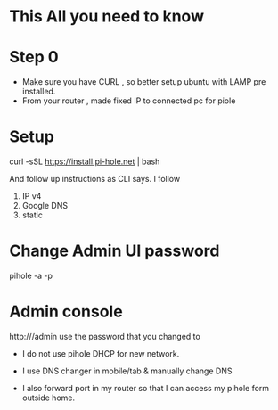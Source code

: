 
# This All you need to know 

# Step 0
- Make sure you have CURL , so better setup ubuntu with LAMP pre installed. 
- From your router , made fixed IP to connected pc for piole

# Setup
curl -sSL https://install.pi-hole.net | bash

And follow up instructions as CLI says. I follow 
1. IP v4
2. Google DNS 
3. static 

# Change Admin UI password 
pihole -a -p

# Admin console 
http://<Your pihole pc IP>/admin
use the password that you changed to 

 - I do not use pihole DHCP for new network. 

 - I use DNS changer in mobile/tab & manually change DNS 
 
  - I also forward port in my router so that I can access my pihole form outside home. 
